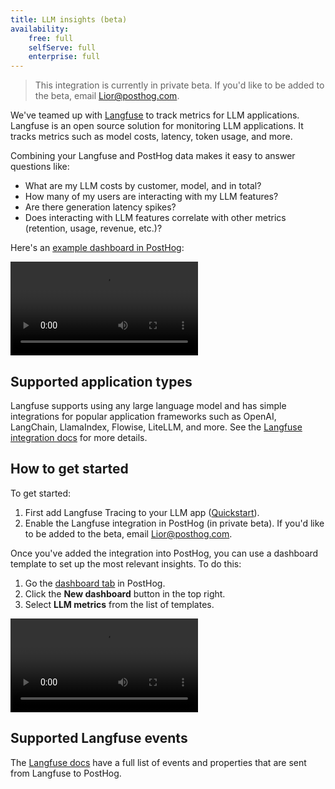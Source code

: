 ```yaml
---
title: LLM insights (beta)
availability:
    free: full
    selfServe: full
    enterprise: full
---
```


> This integration is currently in private beta. If you'd like to be added to the beta, email Lior@posthog.com.

We've teamed up with [Langfuse](https://langfuse.com/docs/analytics/posthog) to track metrics for LLM applications. Langfuse is an open source solution for monitoring LLM applications. It tracks metrics such as model costs, latency, token usage, and more.

Combining your Langfuse and PostHog data makes it easy to answer questions like:

- What are my LLM costs by customer, model, and in total?
- How many of my users are interacting with my LLM features?
- Are there generation latency spikes?
- Does interacting with LLM features correlate with other metrics (retention, usage, revenue, etc.)?

Here's an [example dashboard in PostHog](https://eu.posthog.com/shared/HPOaK5zNVkP062nQJQJoooXe61l15w):

![LLM analytics example dashboard](../../images/docs/product-analytics/llm-example-dash.mp4)

## Supported application types

Langfuse supports using any large language model and has simple integrations for popular application frameworks such as OpenAI, LangChain, LlamaIndex, Flowise, LiteLLM, and more. See the [Langfuse integration docs](https://langfuse.com/docs/integrations/overview) for more details.

## How to get started

To get started:

1. First add Langfuse Tracing to your LLM app ([Quickstart](https://langfuse.com/docs/get-started)).
2. Enable the Langfuse integration in PostHog (in private beta). If you'd like to be added to the beta, email Lior@posthog.com.

Once you've added the integration into PostHog, you can use a dashboard template to set up the most relevant insights. To do this:

1. Go the [dashboard tab](https://us.posthog.com/dashboard) in PostHog.
2. Click the **New dashboard** button in the top right.
3. Select **LLM metrics** from the list of templates.

![How to create an LLM analytics dashboard using the template](../../images/docs/product-analytics/llm-create-dash.mp4)

## Supported Langfuse events

The [Langfuse docs](https://langfuse.com/docs/analytics/posthog#events) have a full list of events and properties that are sent from Langfuse to PostHog.